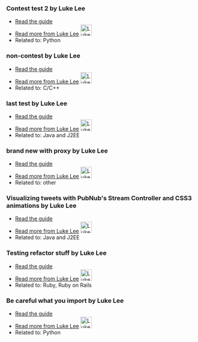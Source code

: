 ### Contest test 2 by Luke Lee
- [Read the guide](http://www.pluralsight.com/python/contest-test-2?status=in-review)
- [Read more from Luke Lee](http://www.pluralsight.com/author/durden) <img src="https://avatars2.githubusercontent.com/u/58063?v=3" width="30" height="30" alt="Luke Lee" />
- Related to: Python

### non-contest by Luke Lee
- [Read the guide](http://www.pluralsight.com/c-c++/non-contest?status=in-review)
- [Read more from Luke Lee](http://www.pluralsight.com/author/durden) <img src="https://avatars2.githubusercontent.com/u/58063?v=3" width="30" height="30" alt="Luke Lee" />
- Related to: C/C++

### last test by Luke Lee
- [Read the guide](/java-and-j2ee/last-test?status=in-review)
- [Read more from Luke Lee](/author/durden) <img src="https://avatars.githubusercontent.com/u/58063?v=3" width="30" height="30" alt="Luke Lee" />
- Related to: Java and J2EE

### brand new with proxy by Luke Lee
- [Read the guide](http://tutorials-stage.pluralsight.com/other/brand-new-with-proxy?status=in-review)
- [Read more from Luke Lee](http://tutorials-stage.pluralsight.com/author/durden) <img src="https://avatars.githubusercontent.com/u/58063?v=3" width="30" height="30" alt="Luke Lee" />
- Related to: other

### Visualizing tweets with PubNub's Stream Controller and CSS3 animations by Luke Lee
- [Read the guide](http://pskb-stage.herokuapp.com/java-and-j2ee/visualizing-tweets-with-pubnub-s-stream-controller-and-css3-animations?status=in-review)
- [Read more from Luke Lee](http://pskb-stage.herokuapp.com/author/durden) <img src="https://avatars.githubusercontent.com/u/58063?v=3" width="30" height="30" alt="Luke Lee" />
- Related to: Java and J2EE

### Testing refactor stuff by Luke Lee
- [Read the guide](http://pskb-stage.herokuapp.com/ruby-ruby-on-rails/testing-refactor-stuff?status=in-review)
- [Read more from Luke Lee](http://pskb-stage.herokuapp.com/author/durden) <img src="https://avatars.githubusercontent.com/u/58063?v=3" width="30" height="30" alt="Luke Lee" />
- Related to: Ruby, Ruby on Rails

### Be careful what you import by Luke Lee
- [Read the guide](/python/be-careful-what-you-import?status=in-review)
- [Read more from Luke Lee](/author/durden) <img src="https://avatars.githubusercontent.com/u/58063?v=3" width="30" height="30" alt="Luke Lee" />
- Related to: Python
